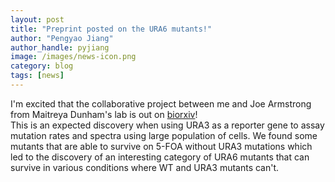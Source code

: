 ```yaml
---
layout: post
title: "Preprint posted on the URA6 mutants!"
author: "Pengyao Jiang"
author_handle: pyjiang
image: /images/news-icon.png
category: blog
tags: [news]
---
```


I'm excited that the collaborative project between me and Joe Armstrong from Maitreya Dunham's lab is out on [biorxiv]!  
This is an expected discovery when using URA3 as a reporter gene to assay mutation rates and spectra using large population of cells. 
We found some mutants that are able to survive on 5-FOA without URA3 mutations which led to the discovery of an interesting 
category of URA6 mutants that can survive in various conditions where WT and URA3 mutants can't. 



[biorxiv]:https://www.biorxiv.org/content/10.1101/2024.06.03.597250v2